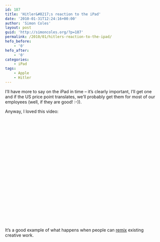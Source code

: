 ```yaml
---
id: 187
title: 'Hitler&#8217;s reaction to the iPad'
date: '2010-01-31T12:24:16+00:00'
author: 'Simon Coles'
layout: post
guid: 'http://simoncoles.org/?p=187'
permalink: /2010/01/hitlers-reaction-to-the-ipad/
hefo_before:
    - '0'
hefo_after:
    - '0'
categories:
    - iPad
tags:
    - Apple
    - Hitler
---
```


I’ll have more to say on the iPad in time – it’s clearly important, I’ll get one and if the US price point translates, we’ll probably get them for most of our employees (well, if they are good! :-)).

Anyway, I loved this video:

<object height="344" width="425"><param name="movie" value="http://www.youtube.com/v/lQnT0zp8Ya4&hl=en_US&fs=1&"></param><param name="allowFullScreen" value="true"></param><param name="allowscriptaccess" value="always"></param><embed allowfullscreen="true" allowscriptaccess="always" height="344" src="http://www.youtube.com/v/lQnT0zp8Ya4&hl=en_US&fs=1&" type="application/x-shockwave-flash" width="425"></embed></object>

It’s a good example of what happens when people can [remix](http://en.wikipedia.org/wiki/Remix_culture) existing creative work.